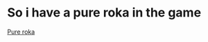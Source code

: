 # So i have a pure roka in the game  
  
[Pure roka](https://external-content.duckduckgo.com/iu/?u=https%3A%2F%2Fvignette.wikia.nocookie.net%2Fyour-bizarre-adventure%2Fimages%2F5%2F57%2FOie_YB3pj5SYtlwq.png%2Frevision%2Flatest%3Fcb%3D20200813053604&f=1&nofb=1)
